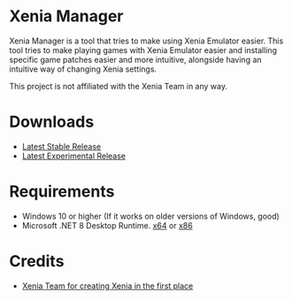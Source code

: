 # Xenia Manager
Xenia Manager is a tool that tries to make using Xenia Emulator easier. This tool tries to make playing games with Xenia Emulator easier and installing specific game patches easier and more intuitive, alongside having an intuitive way of changing Xenia settings.

This project is not affiliated with the Xenia Team in any way.

# Downloads

- [Latest Stable Release](https://github.com/xenia-manager/xenia-manager/releases/latest/)
- [Latest Experimental Release](https://github.com/xenia-manager/xenia-manager/releases/tag/experimental)

# Requirements

* Windows 10 or higher (If it works on older versions of Windows, good)
* Microsoft .NET 8 Desktop Runtime. [x64](https://dotnet.microsoft.com/en-us/download/dotnet/thank-you/runtime-8.0.6-windows-x64-installer) or [x86](https://dotnet.microsoft.com/en-us/download/dotnet/thank-you/runtime-8.0.6-windows-x86-installer)

# Credits
* [Xenia Team for creating Xenia in the first place](https://xenia.jp/)
